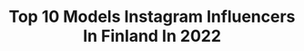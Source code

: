 ---
title: Top 10 Models Instagram Influencers In Finland In 2022
description: >-
  Find top models Instagram influencers in Finland in 2022. Most popular hashtags: #tb #model #portrait.
platform: Instagram
hits: 55
text_top: Analyze the most popular Instagram accounts on inBeat.
text_bottom: inBeat aggregates 55 Instagram influencers like this in Finland for you to contact.
profiles:
  - username: "constanze_buss"
    fullname: >-
      ☀️Constanze Buss
    bio: >-
      Professional MODEL ✍🏻content creator, journalist|#thoughts #columns #modeling #beautiful #sharefeelings 👉2nd Profile @fishinginstyles 🎣👗
    location: "Finland"
    followers: 9844
    engagement: 1125
    commentsToLikes: 0.193082
    id: ck5ckmm0ox6oi0i112ltc6mg6
    verified: false
    hashtags: "#classicmodel, #visitwildtaiga, #travelblogger, #hiking"
  - username: "valerievenomofficial"
    fullname: >-
      𝖁𝖆𝖑𝖊𝖗𝖎𝖊 𝖁𝖊𝖓𝖔𝖒
    bio: >-
      -Official account of Finnish alternative model Valerie Venom 👑 -Follow my second account too @valerievenomx ❤️ -Printshop:
    location: "Finland"
    followers: 5216
    engagement: 2092
    commentsToLikes: 0.046555
    id: ck5zj9aw4h6f50i14th7jhjy6
    verified: false
    hashtags: "#breastreductionsurgery, #dreamteam, #tbt, #throwback"
  - username: "laurapauliinat"
    fullname: >-
      Laura Pauliina
    bio: >-
      💋 Sensual model 📩 Send dm for collabs 💋 30 Years old 📍Helsinki/Finland ☕ Coffeeholic
    location: "Finland"
    followers: 11984
    engagement: 768
    commentsToLikes: 0.090713
    id: ckf5uf7jakom10j233xoeelsm
    verified: false
    hashtags: ""
  - username: "hannalehi"
    fullname: >-
      Hanna
    bio: >-
      Hairdresser |Make-Up Artist|Tampere | Finland Model (DM for collab) 💋🌴 My 💇‍♀️ work @hairbyhannalehi Ajanvaraukset⬇️
    location: "Finland"
    followers: 6950
    engagement: 1221
    commentsToLikes: 0.058972
    id: ck8swn5ylelid0j783bpb0op3
    verified: false
    hashtags: "#fall, #motivation, #newweek, #tb"
  - username: "hillakortetjarvi"
    fullname: >-
      Hilla Kortetjärvi
    bio: >-
      Crossfit & Swimming "HILLA" gives you 20% off from your Ambronite order! 👑 Miss model of the world Finland 2015 👑 Miss Turku 2015
    location: "Finland"
    followers: 11472
    engagement: 1804
    commentsToLikes: 0.021260
    id: ckf5mnxdkuomf0j236xapwnp6
    verified: false
    hashtags: "#summer, #ambronite, #swimming, #tb"
  - username: "snybe"
    fullname: >-
      Stina ”Modeling me”
    bio: >-
      #aikuismalli #mainosmalli #modelling #model #tfcd tv-sarja ja elokuva-avustaja Fashionmodelagencyfinland Clamosstudio Behave or Be blocked
    location: "Finland"
    followers: 19224
    engagement: 192
    commentsToLikes: 0.106517
    id: ck0w0cnxpdir00i191vk69jda
    verified: false
    hashtags: "#kaatismiitti, #ageisjustanumber, #modelover50, #bestagermodel"
  - username: "mineamikaela"
    fullname: >-
      𝐌𝐈𝐍𝐄𝐀 𝐌𝐈𝐊𝐀𝐄𝐋𝐀
    bio: >-
      ◌ ⚕ Med Student ◌ 🌸 Model ◌ 💬 Contact & inquiries via DM
    location: "Finland"
    followers: 6977
    engagement: 1529
    commentsToLikes: 0.032834
    id: ck5zymd0ga4tk0i14u3d1mdkh
    verified: false
    hashtags: "#la, #tkk, #tlk"
  - username: "susanna_penttila"
    fullname: >-
      Susanna Penttilä
    bio: >-
      Mom Ferrer company owner Finnish media person Playboy model USA
    location: "Finland"
    followers: 32538
    engagement: 487
    commentsToLikes: 0.019544
    id: ckf5rgu9acmir0j23pudcski6
    verified: false
    hashtags: "#gameday, #win, #saturdayvibes, #mrgreen"
  - username: "michaela.soderholm"
    fullname: >-
      Michaela Söderholm
    bio: >-
      Journalist | Host | Model Miss Universe Finland 2017
    location: "Finland"
    followers: 11978
    engagement: 606
    commentsToLikes: 0.032210
    id: ckf5rn62td9vj0j236fusmcum
    verified: false
    hashtags: "#tb, #eleganceisanattitude, #suurmestari, #longinesdolcevita"
  - username: "lottahintsa"
    fullname: >-
      Lotta Hintsa | Climber
    bio: >-
      🏔 Climber 🇫🇮 Model 👜 Economist 👑 Miss Finland 2013 Business inquiries: emma@mellakkamanagement.fi 📺YouTube📺⬇️
    location: "Finland"
    followers: 56532
    engagement: 544
    commentsToLikes: 0.020524
    id: ck55owg7h99j10i117d2drs12
    verified: true
    hashtags: "#adventure, #inari, #climbing, #nevernotexploring"
---